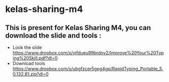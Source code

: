 # kelas-sharing-m4

## This is present for Kelas Sharing M4, you can download the slide and tools :
* Look the slide https://www.dropbox.com/s/yjfdueu99brdoy2/Improve%20Your%20Typing%20Skill.pdf?dl=0
* Download tools https://www.dropbox.com/s/ubgfzcer5gpg4gp/RapidTyping_Portable_5.0.132.81.zip?dl=0
